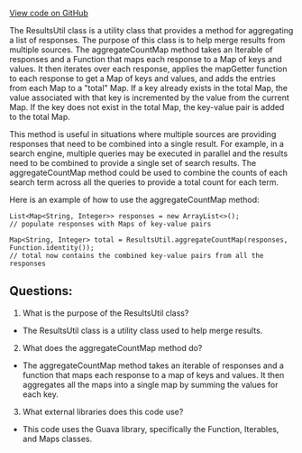[View code on GitHub](https://github.com/misbahsy/the-algorithm/src/java/com/twitter/search/common/util/earlybird/ResultsUtil.java)

The ResultsUtil class is a utility class that provides a method for aggregating a list of responses. The purpose of this class is to help merge results from multiple sources. The aggregateCountMap method takes an Iterable of responses and a Function that maps each response to a Map of keys and values. It then iterates over each response, applies the mapGetter function to each response to get a Map of keys and values, and adds the entries from each Map to a "total" Map. If a key already exists in the total Map, the value associated with that key is incremented by the value from the current Map. If the key does not exist in the total Map, the key-value pair is added to the total Map.

This method is useful in situations where multiple sources are providing responses that need to be combined into a single result. For example, in a search engine, multiple queries may be executed in parallel and the results need to be combined to provide a single set of search results. The aggregateCountMap method could be used to combine the counts of each search term across all the queries to provide a total count for each term.

Here is an example of how to use the aggregateCountMap method:

```
List<Map<String, Integer>> responses = new ArrayList<>();
// populate responses with Maps of key-value pairs

Map<String, Integer> total = ResultsUtil.aggregateCountMap(responses, Function.identity());
// total now contains the combined key-value pairs from all the responses
```
## Questions: 
 1. What is the purpose of the ResultsUtil class?
- The ResultsUtil class is a utility class used to help merge results.

2. What does the aggregateCountMap method do?
- The aggregateCountMap method takes an iterable of responses and a function that maps each response to a map of keys and values. It then aggregates all the maps into a single map by summing the values for each key.

3. What external libraries does this code use?
- This code uses the Guava library, specifically the Function, Iterables, and Maps classes.